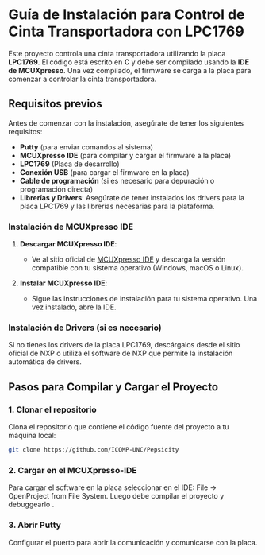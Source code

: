 # Guía de Instalación para Control de Cinta Transportadora con LPC1769

Este proyecto controla una cinta transportadora utilizando la placa **LPC1769**. El código está escrito en **C** y debe ser compilado usando la **IDE de MCUXpresso**. Una vez compilado, el firmware se carga a la placa para comenzar a controlar la cinta transportadora.

## Requisitos previos

Antes de comenzar con la instalación, asegúrate de tener los siguientes requisitos:

- **Putty** (para enviar comandos al sistema)
- **MCUXpresso IDE** (para compilar y cargar el firmware a la placa)
- **LPC1769** (Placa de desarrollo)
- **Conexión USB** (para cargar el firmware en la placa)
- **Cable de programación** (si es necesario para depuración o programación directa)
- **Librerías y Drivers**: Asegúrate de tener instalados los drivers para la placa LPC1769 y las librerías necesarias para la plataforma.

### Instalación de MCUXpresso IDE

1. **Descargar MCUXpresso IDE**:
   - Ve al sitio oficial de [MCUXpresso IDE](https://www.nxp.com/design/software/development-software/mcuxpresso-software-and-tools/mcuxpresso-ide:MCUXpresso-IDE) y descarga la versión compatible con tu sistema operativo (Windows, macOS o Linux).
   
2. **Instalar MCUXpresso IDE**:
   - Sigue las instrucciones de instalación para tu sistema operativo. Una vez instalado, abre la IDE.

### Instalación de Drivers (si es necesario)

Si no tienes los drivers de la placa LPC1769, descárgalos desde el sitio oficial de NXP o utiliza el software de NXP que permite la instalación automática de drivers.

## Pasos para Compilar y Cargar el Proyecto

### 1. Clonar el repositorio

Clona el repositorio que contiene el código fuente del proyecto a tu máquina local:

```bash
git clone https://github.com/ICOMP-UNC/Pepsicity

```
### 2. Cargar en el MCUXpresso-IDE

Para cargar el software en la placa seleccionar en el IDE: File -> OpenProject from File System. Luego debe compilar el proyecto y debuggearlo .

### 3. Abrir Putty

Configurar el puerto para abrir la comunicación y comunicarse con la placa.

